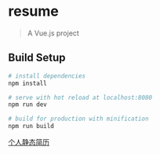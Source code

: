# resume

> A Vue.js project

## Build Setup

``` bash
# install dependencies
npm install

# serve with hot reload at localhost:8080
npm run dev

# build for production with minification
npm run build
```

<a href='http://resume.forybx.com'>个人静态简历
</a>
